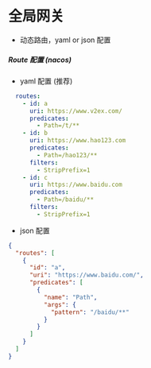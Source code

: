 # 全局网关

- 动态路由，yaml or json 配置

##### Route 配置 (nacos)

- yaml 配置 (推荐)

```yaml
  routes:
    - id: a
      uri: https://www.v2ex.com/
      predicates:
        - Path=/t/**
    - id: b
      uri: https://www.hao123.com
      predicates:
        - Path=/hao123/**
      filters:
        - StripPrefix=1
    - id: c
      uri: https://www.baidu.com
      predicates:
        - Path=/baidu/**
      filters:
        - StripPrefix=1
```

- json 配置

```json
{
  "routes": [
    {
      "id": "a",
      "uri": "https://www.baidu.com/",
      "predicates": [
        {
          "name": "Path",
          "args": {
            "pattern": "/baidu/**"
          }
        }
      ]
    }
  ]
}
```

